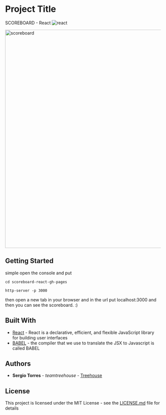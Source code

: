 # Project Title

SCOREBOARD - React ![react](https://user-images.githubusercontent.com/25851867/28243002-eb69e4a6-6981-11e7-8980-7a73fd291364.png)

<img width="707" alt="scoreboard" src="https://user-images.githubusercontent.com/25851867/28242981-fb0cf3fe-6980-11e7-933c-c960ddb422a3.png">

## Getting Started

 simple open the console and put

 ```
 cd scoreboard-react-gh-pages
 ```
 ```
 http-server -p 3000
 ```
 then open a new tab in your browser and in the url put localhost:3000 and then you can see the scoreboard. :)

## Built With

* [React](https://facebook.github.io/react/) - React is a declarative, efficient, and flexible JavaScript library for building user interfaces
* [BABEL](https://babeljs.io/)  - the compiler that we use to translate the JSX to Javascript is called BABEL


## Authors

* **Sergio Torres** - *teamtreehouse* - [Treehouse](https://teamtreehouse.com/home)

## License

This project is licensed under the MIT License - see the [LICENSE.md](LICENSE.md) file for details
